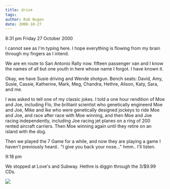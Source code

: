 ```yaml
---
title: drive
tags: 
author: Rob Nugen
date: 2000-10-27
---
```


<p class=date>8:31 pm Friday 27 October 2000
<p>I cannot see as I'm typing here.  I hope everything is flowing from my
brain through my fingers as I intend.
<p>We are en route to San Antonio Rally now.  fifteen passenger van and I
know the names of all but one youth in here whose name I forgot.  I have
known it.
<p>Okay, we have Susie driving and Wende shotgun.  Bench seats: David, Amy,
Susie, Cassie, Katherine, Mark, Meg, Chandra, Hethre, Alison, Katy, Sara,
and me.
<p>I was asked to tell one  of my classic jokes.  I told a one hour
rendition of Moe and Joe, including Flo, the brilliant scientist who
genetically engineerd Moe and Joe, Mike and Ike who were genetically
designed jockeys to ride Moe and Joe, and race after race with Moe winning,
and then Moe and Joe racing independently, including Joe racing jet planes
on a ring of 200 rented aircraft carriers.  Then Moe winning again until
they retire on an island with the dog.
<p>Then we played the 7 Game for a while, and now they are playing a game I
haven't previously heard.. "I give you back your nose..."  hmm.. I'll
listen.
<p class=date>9:18 pm
<p>We stopped at Love's and Subway.  Hethre is diggin through the 3/$9.99
CDs.

<p><img src="/images/rob/wL-ROB.gif">


